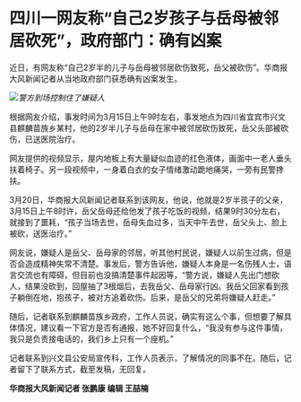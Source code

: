 # 四川一网友称“自己2岁孩子与岳母被邻居砍死”，政府部门：确有凶案

近日，有网友称“自己2岁半的儿子与岳母被邻居砍伤致死，岳父被砍伤”。华商报大风新闻记者从当地政府部门获悉确有凶案发生。

![](https://inews.gtimg.com/om_bt/OSswdLEzvNTQFNJOp0A8pOP9HHJv91OgzM2Ct4soiTxkwAA/1000)_警方到场控制住了嫌疑人_

根据网友介绍，事发时间为3月15日上午9时左右，事发地点为四川省宜宾市兴文县麒麟苗族乡某村，他的2岁半儿子与岳母在家中被邻居砍伤致死，岳父头部被砍伤，已送医院治疗。

网友提供的视频显示，屋内地板上有大量疑似血迹的红色液体，画面中一老人垂头扶着椅子。另一段视频中，一身着白衣的女子情绪激动跪地痛哭，一旁有民警搀扶。

3月20日，华商报大风新闻记者联系到该网友，他说，他就是2岁半孩子的父亲，3月15日上午8时许，岳父岳母还给他发了孩子吃饭的视频，结果9时30分左右，就接到了噩耗，“孩子当场去世，岳母失血过多，当天中午去世，岳父头上、脸上被砍，送医治疗。”

网友说，嫌疑人是岳父、岳母家的邻居，听其他村民说，嫌疑人以前生过病，但是否会造成精神失常不清楚。事发后，警方告诉他，嫌疑人本身是一名伤残人士，语言交流也有障碍，但目前也没搞清楚事件起因等，“警方说，嫌疑人先出门想砍人，结果没砍到，回屋抽了3根烟后，去我岳父、岳母家行凶。我岳父回家看到孩子躺倒在地，抱孩子，被对方追着砍伤。后来，是岳父的兄弟将嫌疑人赶走。”

随后，记者联系到麒麟苗族乡政府，工作人员说，确实有这么个事，但想要了解具体情况，建议看一下官方是否有通报，她不好回复什么，“我没有参与这件事情，我只是负责接电话的，我们乡上只有一个座机。”

记者联系到兴文县公安局宣传科，工作人员表示，了解情况的同事不在。随后，记者留下了联系方式，截至发稿，无回复。

**华商报大风新闻记者 张鹏康 编辑 王喆楠**

